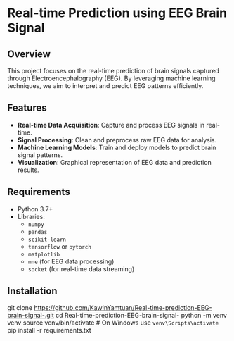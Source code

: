 # Real-time Prediction using EEG Brain Signal

## Overview

This project focuses on the real-time prediction of brain signals captured through Electroencephalography (EEG). By leveraging machine learning techniques, we aim to interpret and predict EEG patterns efficiently.

## Features

- **Real-time Data Acquisition**: Capture and process EEG signals in real-time.
- **Signal Processing**: Clean and preprocess raw EEG data for analysis.
- **Machine Learning Models**: Train and deploy models to predict brain signal patterns.
- **Visualization**: Graphical representation of EEG data and prediction results.

## Requirements

- Python 3.7+
- Libraries:
  - `numpy`
  - `pandas`
  - `scikit-learn`
  - `tensorflow` or `pytorch`
  - `matplotlib`
  - `mne` (for EEG data processing)
  - `socket` (for real-time data streaming)

## Installation
git clone https://github.com/KawinYamtuan/Real-time-prediction-EEG-brain-signal-.git
cd Real-time-prediction-EEG-brain-signal-
python -m venv venv
source venv/bin/activate  # On Windows use `venv\Scripts\activate`
pip install -r requirements.txt
